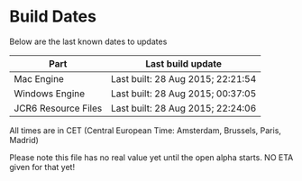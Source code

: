 # Build Dates

Below are the last known dates to updates

Part | Last build update
-----|-----
Mac Engine | Last built: 28 Aug 2015; 22:21:54
Windows Engine | Last built: 28 Aug 2015; 00:37:05
JCR6 Resource Files | Last built: 28 Aug 2015; 22:24:06
All times are in CET (Central European Time: Amsterdam, Brussels, Paris, Madrid)


Please note this file has no real value yet until the open alpha starts. NO ETA given for that yet!
